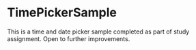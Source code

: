 # TimePickerSample
This is a time and date picker sample completed as part of study assignment. Open to further improvements.
